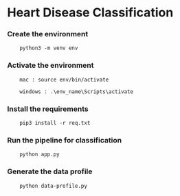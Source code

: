 # Heart Disease Classification

### Create the environment

```
    python3 -m venv env 
```

### Activate the environment

```
    mac : source env/bin/activate
    
    windows : .\env_name\Scripts\activate
```

### Install the requirements

```
    pip3 install -r req.txt
```

### Run the pipeline for classification

```
    python app.py
```

### Generate the data profile

```
    python data-profile.py
```